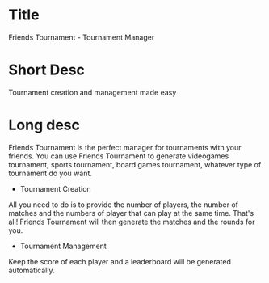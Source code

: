 # Title
Friends Tournament - Tournament Manager

# Short Desc
Tournament creation and management made easy

# Long desc
Friends Tournament is the perfect manager for tournaments with your friends. You can use Friends Tournament to generate videogames tournament, sports tournament, board games tournament, whatever type of tournament do you want.

- Tournament Creation

All you need to do is to provide the number of players, the number of matches and the numbers of player that can play at the same time. That's all! Friends Tournament will then generate the matches and the rounds for you.

- Tournament Management 

Keep the score of each player and a leaderboard will be generated automatically.







